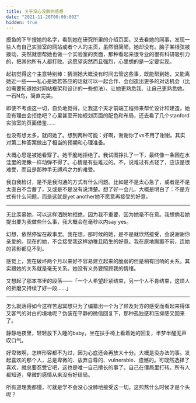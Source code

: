 ```yaml
---
title: 关于没心没肺的感想
date: "2021-11-20T00:00:00Z"
hidden: true
---
```


摸鱼的下午搜她的名字，看到她在研究所里的介绍页面，又去看她的同事，发现一些人有自己实验室的网站或者个人的主页，虽然很简陋，她却没有。脑子某根弦被拨动，突然就想帮她也做一个实验室的页面，那种看起来很专业的很有科研吸引力的，把其他所有人都打败。这愿望突然而且强烈，心里想的是一定要实现。

起初觉得这个主意特别棒：猜测她大概没有时间去管这些事，既能帮到她，又能离她近一些——私心是她若答应的话就可以一起合作、会创造出更多的对话机会（比如需要知道她对网站框架和设计的一些想法）、让她更熟悉我、让自己更熟悉她。一石N鸟，简直完美。

即使不考虑这一切，自负地觉得，让我这个天才前端工程师来帮忙设计和建造，她没有理由会拒绝吧？心里甚至开始规划页面的配色和布局，还去看了几个stanford实验室的页面借鉴……

也没有想太多，就问她了。想到两种可能：好啊，谢谢你了vs不用了谢谢。其实对第二种答案做出了相当的预期和心理准备。

大概心思是被她看穿了。她干脆地拒绝了。我试图挣扎了一下，最终像一条困在水洼里的泥鳅一样动弹不得了。心情是有些难过的。不，说难过有点轻了，应该是很难受，而且是那种手无缚鸡之力的难受。

我自我检讨，是不是我沟通的方式有什么问题。比如是不是太心急了，或者是不是太直白不含蓄了，又或是不是没有说清楚。想了好一会儿，大概是明白了：不是方式有什么问题，而是这就是yet another她不愿意再接受的好意。

---

无比羡慕她，可以这样洒脱地拒绝，因为我不重要，因为她毫不在意。我想倘若她提出要为我做些什么事，我大概会在毫秒以内say yes。

幻想，依然停留在故事里。我在想，那时候的她，是不是就欣然接受，会说谢谢你亲爱的。现在的她，不会接受我这样幼稚且陌生的好意。我在原地踟蹰不前，连她的背影都见不到。

感觉上，我在破坏两个月以来好不容易建立起来的脆弱的但是稍有回响的关系。其实跟她的关系就是毫无关系。她没有义务要照顾我的情绪。

又想起了那本书里的段落——「一个人希望赶紧结束，另一个人不肯结束，这烦人的折磨又持续了好一段……」

---

怎么就落得如今这样苦思冥想只为了编纂出一个为了顾及对方的感受而看起来得体又客气的对白的境地呢？伪装在平静的微信回复下，那种孤独感和压抑感又回来了。

静静地夜里，轻轻放下入睡的baby，坐在扶手椅上看着她的回复，半梦半醒无声叹口气。

好卑微啊，怎样形容都不为过，因为心底还会再放大十分。大概是没办法的事。发起喜欢的那个人，总是卑微的、放弃自尊的、vulnerable、遗憾的。可既然选择了喜欢，就总要忍受它吧，这也是唯一自己擅长的事了。自己在僵局里打转。所有人都知道，卑微的感情从来没有好结局。

所有道理我都懂，可就是学不会没心没肺地接受这一切。这煎熬什么时候才是个头呢？
